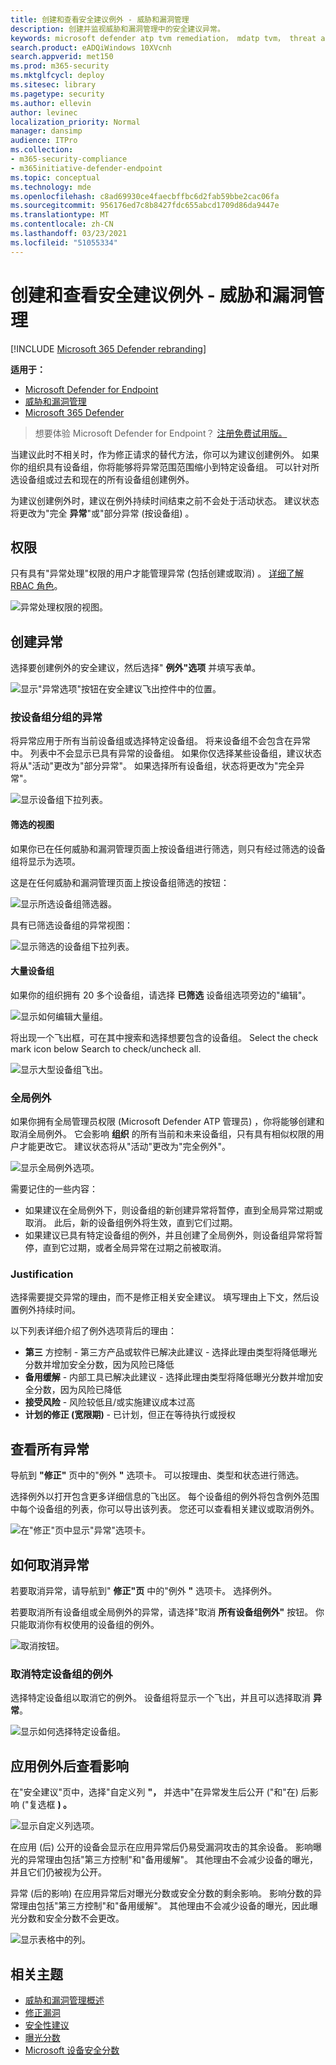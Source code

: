 ```yaml
---
title: 创建和查看安全建议例外 - 威胁和漏洞管理
description: 创建并监视威胁和漏洞管理中的安全建议异常。
keywords: microsoft defender atp tvm remediation， mdatp tvm， threat and vulnerability management， threat & vulnerability management， threat & vulnerability management remediation， tvm remediation intune， tvm remediation sccm
search.product: eADQiWindows 10XVcnh
search.appverid: met150
ms.prod: m365-security
ms.mktglfcycl: deploy
ms.sitesec: library
ms.pagetype: security
ms.author: ellevin
author: levinec
localization_priority: Normal
manager: dansimp
audience: ITPro
ms.collection:
- m365-security-compliance
- m365initiative-defender-endpoint
ms.topic: conceptual
ms.technology: mde
ms.openlocfilehash: c8ad69930ce4faecbffbc6d2fab59bbe2cac06fa
ms.sourcegitcommit: 956176ed7c8b8427fdc655abcd1709d86da9447e
ms.translationtype: MT
ms.contentlocale: zh-CN
ms.lasthandoff: 03/23/2021
ms.locfileid: "51055334"
---
```

# <a name="create-and-view-exceptions-for-security-recommendations---threat-and-vulnerability-management"></a>创建和查看安全建议例外 - 威胁和漏洞管理

[!INCLUDE [Microsoft 365 Defender rebranding](../../includes/microsoft-defender.md)]

**适用于：**

- [Microsoft Defender for Endpoint](https://go.microsoft.com/fwlink/?linkid=2154037)
- [威胁和漏洞管理](next-gen-threat-and-vuln-mgt.md)
- [Microsoft 365 Defender](https://go.microsoft.com/fwlink/?linkid=2118804)


>想要体验 Microsoft Defender for Endpoint？ [注册免费试用版。](https://www.microsoft.com/microsoft-365/windows/microsoft-defender-atp?ocid=docs-wdatp-portaloverview-abovefoldlink)

当建议此时不相关时，作为修正请求的替代方法，你可以为建议创建例外。 如果你的组织具有设备组，你将能够将异常范围范围缩小到特定设备组。 可以针对所选设备组或过去和现在的所有设备组创建例外。  

为建议创建例外时，建议在例外持续时间结束之前不会处于活动状态。 建议状态将更改为"完全 **异常**"或"部分异常 (按设备组) 。

## <a name="permissions"></a>权限

只有具有"异常处理"权限的用户才能管理异常 (包括创建或取消) 。 [详细了解 RBAC 角色](user-roles.md)。

![异常处理权限的视图。](images/tvm-exception-permissions.png)

## <a name="create-an-exception"></a>创建异常

选择要创建例外的安全建议，然后选择" **例外"选项** 并填写表单。  

![显示"异常选项"按钮在安全建议飞出控件中的位置。](images/tvm-exception-options.png)

### <a name="exception-by-device-group"></a>按设备组分组的异常

将异常应用于所有当前设备组或选择特定设备组。 将来设备组不会包含在异常中。 列表中不会显示已具有异常的设备组。 如果你仅选择某些设备组，建议状态将从"活动"更改为"部分异常"。 如果选择所有设备组，状态将更改为"完全异常"。

![显示设备组下拉列表。](images/tvm-exception-device-group-500.png)

#### <a name="filtered-views"></a>筛选的视图

如果你已在任何威胁和漏洞管理页面上按设备组进行筛选，则只有经过筛选的设备组将显示为选项。

这是在任何威胁和漏洞管理页面上按设备组筛选的按钮： 

![显示所选设备组筛选器。](images/tvm-selected-device-groups.png)

具有已筛选设备组的异常视图：

![显示筛选的设备组下拉列表。](images/tvm-exception-device-filter500.png)

#### <a name="large-number-of-device-groups"></a>大量设备组

如果你的组织拥有 20 多个设备组，请选择 **已筛选** 设备组选项旁边的"编辑"。

![显示如何编辑大量组。](images/tvm-exception-edit-groups.png)

将出现一个飞出框，可在其中搜索和选择想要包含的设备组。 Select the check mark icon below Search to check/uncheck all.

![显示大型设备组飞出。](images/tvm-exception-device-group-flyout-400.png)

### <a name="global-exceptions"></a>全局例外

如果你拥有全局管理员权限 (Microsoft Defender ATP 管理员) ，你将能够创建和取消全局例外。 它会影响 **组织** 的所有当前和未来设备组，只有具有相似权限的用户才能更改它。 建议状态将从"活动"更改为"完全例外"。

![显示全局例外选项。](images/tvm-exception-global.png)

需要记住的一些内容：

- 如果建议在全局例外下，则设备组的新创建异常将暂停，直到全局异常过期或取消。 此后，新的设备组例外将生效，直到它们过期。
- 如果建议已具有特定设备组的例外，并且创建了全局例外，则设备组异常将暂停，直到它过期，或者全局异常在过期之前被取消。

### <a name="justification"></a>Justification

选择需要提交异常的理由，而不是修正相关安全建议。 填写理由上下文，然后设置例外持续时间。

以下列表详细介绍了例外选项背后的理由：

- **第三** 方控制 - 第三方产品或软件已解决此建议 - 选择此理由类型将降低曝光分数并增加安全分数，因为风险已降低
- **备用缓解** - 内部工具已解决此建议 - 选择此理由类型将降低曝光分数并增加安全分数，因为风险已降低
- **接受风险** - 风险较低且/或实施建议成本过高
- **计划的修正 (宽限期)** - 已计划，但正在等待执行或授权

## <a name="view-all-exceptions"></a>查看所有异常

导航到 **"修正"** 页中的"例外 **"** 选项卡。 可以按理由、类型和状态进行筛选。

 选择例外以打开包含更多详细信息的飞出区。 每个设备组的例外将包含例外范围中每个设备组的列表，你可以导出该列表。 您还可以查看相关建议或取消例外。

![在"修正"页中显示"异常"选项卡。](images/tvm-exception-view.png)

## <a name="how-to-cancel-an-exception"></a>如何取消异常

若要取消异常，请导航到" **修正"页** 中的"例外 **"** 选项卡。 选择例外。

若要取消所有设备组或全局例外的异常，请选择"取消 **所有设备组例外"** 按钮。 你只能取消你有权使用的设备组的例外。

![取消按钮。](images/tvm-exception-cancel.png)

### <a name="cancel-the-exception-for-a-specific-device-group"></a>取消特定设备组的例外

选择特定设备组以取消它的例外。 设备组将显示一个飞出，并且可以选择取消 **异常**。

![显示如何选择特定设备组。](images/tvm-exception-device-group-hover.png)

## <a name="view-impact-after-exceptions-are-applied"></a>应用例外后查看影响

在"安全建议"页中，选择"自定义列 **"，** 并选中"在异常发生后公开 ("和"在) 后影响 ("复选框 **) 。**

![显示自定义列选项。](images/tvm-after-exceptions.png)

在应用 (后) 公开的设备会显示在应用异常后仍易受漏洞攻击的其余设备。 影响曝光的异常理由包括"第三方控制"和"备用缓解"。 其他理由不会减少设备的曝光，并且它们仍被视为公开。

异常 (后的影响) 在应用异常后对曝光分数或安全分数的剩余影响。 影响分数的异常理由包括"第三方控制"和"备用缓解"。 其他理由不会减少设备的曝光，因此曝光分数和安全分数不会更改。

![显示表格中的列。](images/tvm-after-exceptions-table.png)

## <a name="related-topics"></a>相关主题

- [威胁和漏洞管理概述](next-gen-threat-and-vuln-mgt.md)
- [修正漏洞](tvm-remediation.md)
- [安全性建议](tvm-security-recommendation.md)
- [曝光分数](tvm-exposure-score.md)
- [Microsoft 设备安全分数](tvm-microsoft-secure-score-devices.md)

